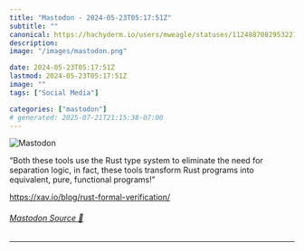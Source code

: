 ```yaml
---
title: "Mastodon - 2024-05-23T05:17:51Z"
subtitle: ""
canonical: https://hachyderm.io/users/mweagle/statuses/112488708295322137
description:
image: "/images/mastodon.png"

date: 2024-05-23T05:17:51Z
lastmod: 2024-05-23T05:17:51Z
image: ""
tags: ["Social Media"]

categories: ["mastodon"]
# generated: 2025-07-21T21:15:38-07:00
---
```

![Mastodon](/images/mastodon.png)

<p>“Both these tools use the Rust type system to eliminate the need for separation logic, in fact, these tools transform Rust programs into equivalent, pure, functional programs!”</p><p><a href="https://xav.io/blog/rust-formal-verification/" target="_blank" rel="nofollow noopener noreferrer" translate="no"><span class="invisible">https://</span><span class="ellipsis">xav.io/blog/rust-formal-verifi</span><span class="invisible">cation/</span></a></p>


###### [Mastodon Source 🐘](https://hachyderm.io/@mweagle/112488708295322137)

___
